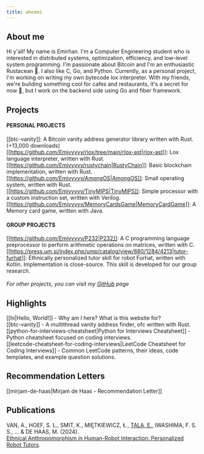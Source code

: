 ```yaml
---
title: whoami
---
```

## About me
Hi y'all! My name is Emirhan. I'm a Computer Engineering student who is interested in distributed systems, optimization, efficiency, and low-level system programming. I'm passionate about Bitcoin and I'm an enthusiastic Rustacean 🦀. I also like C, Go, and Python. Currently, as a personal project, I'm working on writing my own bytecode lox interpreter. With my friends, we're building something cool for cafes and restaurants, it's a secret for now 🤫, but I work on the backend side using Go and fiber framework.
## Projects

#### PERSONAL PROJECTS
[[btc-vanity]]: A Bitcoin vanity address generator library written with Rust. (+13,000 downloads)
<br>
[[https://github.com/Emivvvvv/rlox/tree/main/rlox-ast|rlox-ast]]: Lox language interpreter, written with Rust. 
<br>
[[https://github.com/Emivvvvv/rustychain|RustyChain]]: Basic blockchain implementation, written with Rust.
<br>
[[https://github.com/Emivvvvv/AmongOS|AmongOS]]: Small operating system, written with Rust.
<br>
[[https://github.com/Emivvvvv/TinyMIPS|TinyMIPS]]: Simple processor with a custom instruction set, written with Verilog.
<br>
[[https://github.com/Emivvvvv/MemoryCardsGame|MemoryCardGame]]: A Memory card game, written with Java.
<br>
#### GROUP PROJECTS
[[https://github.com/Emivvvvv/P232|P232]]: A C programming language preprocessor to perform arithmetic operations on matrices, written with C.
<br>
[[https://press.um.si/index.php/ump/catalog/view/880/1284/4213|tutor-furhat]]: Ethnically personalized tutor skill for robot Furhat, written with Kotlin. Implementation is close-source. This skill is developed for our group research.
<br>
<br>
*For other projects, you can visit my [GitHub](https://github.com/Emivvvvv) page*

## Highlights

[[hi|Hello, World!]] - Why am I here? What is this website for?
<br>
[[btc-vanity]] - A multithread vanity address finder, ofc written with Rust.
<br>
[[python-for-interviews-cheatsheet|Python for Interviews Cheatsheet]] - Python cheatsheet focused on coding interviews.
<br>
[[leetcode-cheatsheet-for-coding-interviews|LeetCode Cheatsheet for Coding Interviews]] - Common LeetCode patterns, their ideas, code templates, and example question solutions.

## Recommendation Letters
[[mirjam-de-haas|Mirjam de Haas - Recommendation Letter]]

## Publications
VAN, A., HOEF, S. L., SMIT, K., MIĘTKIEWICZ, Ł., [TALA, E.](https://scholar.google.com/citations?user=uiUpIB0AAAAJ&hl=tr), IWASHIMA, F. S. S., ... & DE HAAS, M. (2024).  
<br>
[Ethnical Anthropomorphism in Human-Robot Interaction: Personalized Robot Tutors](https://www.researchgate.net/profile/Emirhan-Tala-2/publication/380994262_Ethnical_Anthropomorphism_in_Human-Robot_Interaction_Personalized_Robot_Tutors/links/66a74fe5de060e4c7e63cff0/Ethnical-Anthropomorphism-in-Human-Robot-Interaction-Personalized-Robot-Tutors.pdf).
